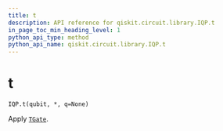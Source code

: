 ```yaml
---
title: t
description: API reference for qiskit.circuit.library.IQP.t
in_page_toc_min_heading_level: 1
python_api_type: method
python_api_name: qiskit.circuit.library.IQP.t
---
```


# t

<span id="qiskit.circuit.library.IQP.t" />

`IQP.t(qubit, *, q=None)`

Apply [`TGate`](qiskit.circuit.library.TGate "qiskit.circuit.library.TGate").

